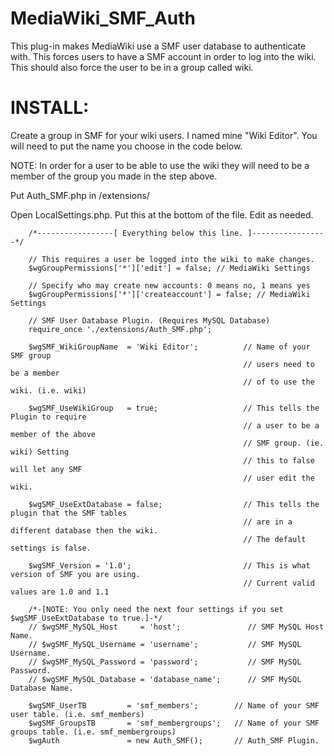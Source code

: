 MediaWiki_SMF_Auth
==================

This plug-in makes MediaWiki use a SMF user database to authenticate with. This forces users to have a SMF account in order to log into the wiki. This should also force the user to be in a group called wiki. 

INSTALL:
=================

Create a group in SMF for your wiki users. I named mine "Wiki Editor".
You will need to put the name you choose in the code below.

NOTE: In order for a user to be able to use the wiki they will need to
be a member of the group you made in the step above.

Put Auth_SMF.php in /extensions/

Open LocalSettings.php. Put this at the bottom of the file. Edit as needed.

        /*-----------------[ Everything below this line. ]-----------------*/
        
        // This requires a user be logged into the wiki to make changes.
        $wgGroupPermissions['*']['edit'] = false; // MediaWiki Settings
        
        // Specify who may create new accounts: 0 means no, 1 means yes
        $wgGroupPermissions['*']['createaccount'] = false; // MediaWiki Settings
        
        // SMF User Database Plugin. (Requires MySQL Database)
        require_once './extensions/Auth_SMF.php';
        
        $wgSMF_WikiGroupName  = 'Wiki Editor';          // Name of your SMF group
                                                        // users need to be a member
                                                        // of to use the wiki. (i.e. wiki)
        
        $wgSMF_UseWikiGroup   = true;                   // This tells the Plugin to require
                                                        // a user to be a member of the above
                                                        // SMF group. (ie. wiki) Setting
                                                        // this to false will let any SMF
                                                        // user edit the wiki.
        
        $wgSMF_UseExtDatabase = false;                  // This tells the plugin that the SMF tables
                                                        // are in a different database then the wiki.
                                                        // The default settings is false.
        
        $wgSMF_Version = '1.0';                         // This is what version of SMF you are using.
                                                        // Current valid values are 1.0 and 1.1
        
        /*-[NOTE: You only need the next four settings if you set $wgSMF_UseExtDatabase to true.]-*/
        // $wgSMF_MySQL_Host     = 'host';               // SMF MySQL Host Name.
        // $wgSMF_MySQL_Username = 'username';           // SMF MySQL Username.
        // $wgSMF_MySQL_Password = 'password';           // SMF MySQL Password.
        // $wgSMF_MySQL_Database = 'database_name';      // SMF MySQL Database Name.
        
        $wgSMF_UserTB         = 'smf_members';        // Name of your SMF user table. (i.e. smf_members)
        $wgSMF_GroupsTB       = 'smf_membergroups';   // Name of your SMF groups table. (i.e. smf_membergroups)
        $wgAuth               = new Auth_SMF();       // Auth_SMF Plugin.
